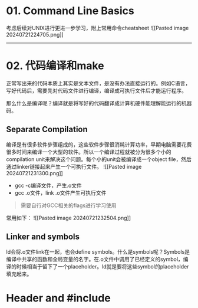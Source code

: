 
# 01. Command Line Basics
考虑后续对UNIX进行更进一步学习，附上常用命令cheatsheet
![[Pasted image 20240721224705.png]]

---
# 02. 代码编译和make
正常写出来的代码本质上其实是文本文件，是没有办法直接运行的。例如C语言，写好代码后，需要先对代码文件进行编译，编译成可执行文件后才能运行程序。

那么什么是编译呢？编译就是将写好的代码翻译成计算机硬件能理解能运行的机器码。

## Separate Compilation
编译是有很多软件步骤组成的，这些软件步骤很消耗计算功率，早期电脑需要花费很多时间来编译一个大型的软件。所以一个编译过程就被分为很多个小的compilation unit来解决这个问题。每个小的unit会被编译成一个object file，然后通过linker链接起来产生一个可执行文件。
![[Pasted image 20240721231300.png]]
- gcc -c编译文件，产生.o文件
- gcc .o文件，link .o文件产生可执行文件
> 需要自行对GCC相关的flags进行学习使用

常用如下：
![[Pasted image 20240721232504.png]]

## Linker and symbols
ld会将.o文件link在一起，也会define symbols。什么是symbols呢？Symbols是编译中共享的函数和全局变量的名字。在.o文件中调用了已经定义的symbol，编译的时候相当于留下了一个placeholder。ld就是要将这些symbol的placeholder填充起来。

# Header and \#include

